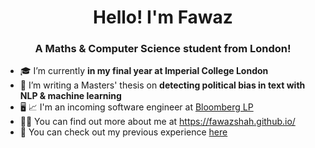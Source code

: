 <h1 align="center">Hello! I'm Fawaz</h1>
<h3 align="center">A Maths & Computer Science student from London!</h3>

- 🎓 I’m currently **in my final year at Imperial College London**
- 🌱 I’m writing a Masters' thesis on **detecting political bias in text with NLP & machine learning**
- 🖥 📈 I'm an incoming software engineer at [Bloomberg LP](https://www.techatbloomberg.com/)
- 🧑‍💻 You can find out more about me at https://fawazshah.github.io/
- 📄 You can check out my previous experience [here](https://fawazshah.github.io/curriculum-vitae/fawaz-shah-CV.pdf)
